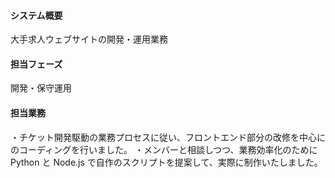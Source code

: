 #### システム概要

大手求人ウェブサイトの開発・運用業務

#### 担当フェーズ

開発・保守運用

#### 担当業務

・チケット開発駆動の業務プロセスに従い、フロントエンド部分の改修を中心にのコーディングを行いました。
・メンバーと相談しつつ、業務効率化のために Python と Node.js で自作のスクリプトを提案して、実際に制作いたしました。
